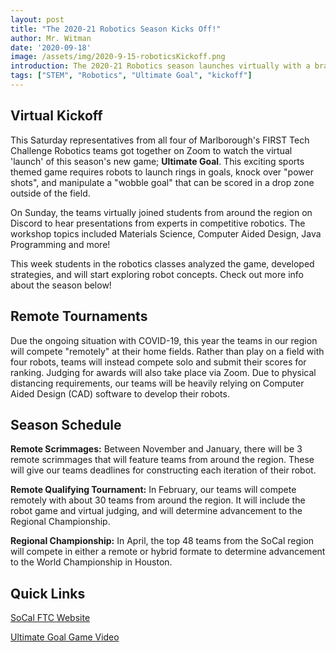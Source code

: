 ```yaml
---
layout: post
title: "The 2020-21 Robotics Season Kicks Off!"
author: Mr. Witman
date: '2020-09-18'
image: /assets/img/2020-9-15-roboticsKickoff.png
introduction: The 2020-21 Robotics season launches virtually with a brand new game; Ultimate Goal!
tags: ["STEM", "Robotics", "Ultimate Goal", "kickoff"]
---
```


## Virtual Kickoff
This Saturday representatives from all four of Marlborough's FIRST Tech Challenge Robotics teams got together on Zoom to watch the virtual 'launch' of this season's new game; **Ultimate Goal**. This exciting sports themed game requires robots to launch rings in goals, knock over "power shots", and manipulate a "wobble goal" that can be scored in a drop zone outside of the field.

On Sunday, the teams virtually joined students from around the region on Discord to hear presentations from experts in competitive robotics. The workshop topics included Materials Science, Computer Aided Design, Java Programming and more!

This week students in the robotics classes analyzed the game, developed strategies, and will start exploring robot concepts.  Check out more info about the season below!

## Remote Tournaments
Due the ongoing situation with COVID-19, this year the teams in our region will compete "remotely" at their home fields. Rather than play on a field with four robots, teams will instead compete solo and submit their scores for ranking. Judging for awards will also take place via Zoom. Due to physical distancing requirements, our teams will be heavily relying on Computer Aided Design (CAD) software to develop their robots.

## Season Schedule
**Remote Scrimmages:** Between November and January, there will be 3 remote scrimmages that will feature teams from around the region. These will give our teams deadlines for constructing each iteration of their robot.

**Remote Qualifying Tournament:** In February, our teams will compete remotely with about 30 teams from around the region. It will include the robot game and virtual judging, and will determine advancement to the Regional Championship.

**Regional Championship:** In April, the top 48 teams from the SoCal region will compete in either a remote or hybrid formate to determine advancement to the World Championship in Houston.

## **Quick Links**

[SoCal FTC Website](http://www.firsttechsocal.org/)

[Ultimate Goal Game Video](https://www.youtube.com/watch?v=zYS0--eeUCM)
